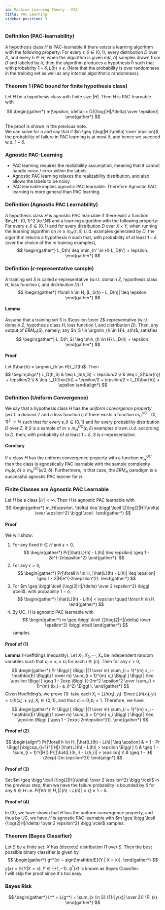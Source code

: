 ```yaml
---
id: Machine Learning Theory - PAC
title: PAC Learning
sidebar_position: 3
---
```


### Definition (PAC-learnability)

A hypothesis class $H$ is PAC-learnable if there exists a learning
algorithm with the following property: For every $\epsilon, \delta \in (0, 1)$, every distribution $D$ over $X$, and
every $h \in H$, when the algorithm is given $m(\epsilon, \delta)$ samples drawn from $D$ and labeled by $h$, then
the algorithm produces a hypothesis $\hat{h}$ such that with probability $1 - \delta, L(\hat{h}) \leq \epsilon$. (Note that the
probability is over randomness in the training set as well as any internal algorithmic randomness).

### Theorem 1 (PAC bound for finite hypothesis class)

Let $H$ be a hypothesis class with finite size
$|H|$. Then $H$ is PAC-learnable with

$$
\begin{gather*}
m(\epsilon, \delta) = O({\log(|H|/\delta) \over \epsilon})
\end{gather*}
$$

The proof is shown in the previous note.  
We can solve for n and say that if $m \geq {\log(|H|/\delta) \over \epsilon}$, the probability of failure in PAC learning is at most $\delta$, and hence we succeed w.p. $1 − \delta$.

### Agnostic PAC-Learning

- PAC learning requires the realizibility assumption, meaning that it cannot handle noise / error within the labels.
- Agnostic PAC learning relaxes the realizability distribution, and also allows the labels to be noisy.
- PAC learnable implies agnostic PAC learnable. Therefore Agnostic PAC learning is more general than PAC learning.

### Definition (Agnostic PAC Learnability)

A hypothesis class $H$ is agnostic PAC learnable if there exist a function $m_H : (0, 1)^2 \to \N$ and a learning algorithm with the following property: For every $\epsilon, \delta \in (0, 1)$ and for every distribution $D$ over $X \times Y$, when running the learning algorithm on $m \geq m_H(\epsilon, \delta)$ i.i.d. examples generated by $D$, the algorithm returns a hypothesis $h$ such that, with probability of at least $1 - \delta$ (over the choice of the $m$ training examples),
$$
\begin{gather*}
L_D(h) \leq \min_{h' \in H} L_D(h') + \epsilon.
\end{gather*}
$$

### Definition ($\epsilon$-representative sample)

A training set $S$ is called $\epsilon$-representative (w.r.t. domain $Z$, hypothesis class $H$, loss function $l$, and distribution $D$) if
$$
\begin{gather*}
\forall h \in H, |L_S(h) - L_D(h)| \leq \epsilon.
\end{gather*}
$$

#### Lemma

Assume that a training set S is $\epsilon \over 2$-representative (w.r.t. domain $Z$, hypothesis class $H$, loss function $l$, and distribution $D$). Then, any output of $ERM_H(S)$, namely, any $h_S \in \argmin_{h \in H}L_s(h)$, satisfies
$$
\begin{gather*}
L_D(h_S) \leq \min_{h \in H} L_D(h) + \epsilon.
\end{gather*}
$$

#### Proof
Let $\bar{h} = \argmin_{h \in H}L_D(h)$. Then
$$
\begin{align*}
L_D(h_S) & \leq L_S(h_S) + \epsilon/2 \\
& \leq L_S(\bar{h}) + \epsilon/2 \\
& \leq L_D(\bar{h}) + \epsilon/2 + \epsilon/2 = L_D(\bar{h}) + \epsilon
\end{align*}
$$

### Definition (Uniform Convergence)

We say that a hypothesis class $H$ has the *uniform convergence property* (w.r.t. a domain $Z$ and a loss function $l$) if there exists a function $m_H^{UC}:(0, 1)^2 \to \mathbb{N}$ such that for every $\epsilon, \delta \in (0, 1)$ and for every probability distribution $D$ over $Z$, if $S$ is a sample of $m \ge m_H^{UC}(\epsilon, \delta)$ examples drawn i.i.d. according to $D$, then, with probability of at least $1-\delta$, $S$ is $\epsilon$-representative.

#### Corollary

If a class $H$ has the uniform convergence property with a function $m_H^{UC}$ then the class is agnostically PAC learnable with the sample complexity $m_H(\epsilon, \delta) \le m_H^{UC}(\epsilon / 2, \delta)$. Furthermore, in that case, the $ERM_H$ paradigm is a successful agnostic PAC learner for $H$.

### Finite Classes are Agnostic PAC Learnable

Let $H$ be a class $|H| < \infty$. Then $H$ is agnostic PAC learnable with
$$
\begin{gather*}
m_H(\epsilon, \delta) \leq \biggl \lceil {2\log(2|H|/\delta) \over \epsilon^2} \biggl \rceil.
\end{gather*}
$$

#### Proof
We will show:
1. For any fixed $h \in H$ and $\epsilon > 0$,
    $$
    \begin{gather*}
    Pr[|\hat{L}(h) - L(h)| \leq \epsilon] \geq 1 - 2e^{-2n\epsilon^2}
    \end{gather*}.
    $$
2. For any $\epsilon > 0$,
    $$
    \begin{gather*}
    Pr[\forall h \in H, |\hat{L}(h) - L(h)| \leq \epsilon] \geq 1 - 2|H|e^{-2n\epsilon^2}.
    \end{gather*}
    $$
3. For $m \geq \biggl \lceil {\log(2|H|/\delta) \over 2 \epsilon^2} \biggl \rceil$, with probability $1 - \delta$,
    $$
    \begin{gather*}
    |\hat{L}(h) - L(h)| < \epsilon \quad \forall h \in H.
    \end{gather*}
    $$
4. By UC, $H$ is agnostic PAC learnable with
    $$
    \begin{gather*}
    m \geq \biggl \lceil {2\log(2|H|/\delta) \over \epsilon^2} \biggl \rceil
    \end{gather*}
    $$
    samples.

#### Proof of (1)

**Lemma** (Hoeffdings inequality). Let $X_1, X_2, \cdots , X_n$ be independent random variables such that $a_i \leq x_i \leq b_i$ for each $i \in [n]$. Then for any $\epsilon > 0$,
$$
\begin{gather*}
Pr \Biggl [ \Biggl |{1 \over m} \sum_{i = 1}^{m} x_i - \mathbb{E} \Biggl[{1 \over m} \sum_{i = 1}^{m} x_i \Biggl ] \Biggl | \leq \epsilon \Biggl ] \geq 1 - 2exp \Biggl ({-2m^2 \epsilon^2 \over \sum_{i = 1}^{m} (b_i - a_i)^2} \Biggl ).
\end{gather*}
$$
Given Hoeffding’s, we prove (1): take each $X_i = L(h(x_i), y_i)$. Since $L(h(x_i), y_i) = \mathbb{1}(h(x_i) \neq y_i), X_i \in \{0, 1\}$, and thus $a_i = 0, b_i = 1$. Therefore, we have
$$
\begin{gather*}
Pr \Biggl [ \Biggl |{1 \over m} \sum_{i = 1}^{m} x_i - \mathbb{E} \Biggl[{1 \over m} \sum_{i = 1}^{m} x_i \Biggl ] \Biggl | \leq \epsilon \Biggl ] \geq 1 - 2exp(-2m\epsilon^2)).
\end{gather*}
$$

#### Proof of (2)

$$
\begin{align*}
Pr[\forall h \in H, |\hat{L}(h) - L(h)| \leq \epsilon] & = 1 - Pr \Biggl [\bigcup_{i=1}^{|H|} |\hat{L}(h) - L(h)| > \epsilon \Biggl ] \\
& \geq 1 - \sum_{i = 1}^{|H|} Pr[|\hat{L}(h_i) - L(h_i)| > \epsilon] \\
& \geq 1 - |H|(2exp(-2m \epsilon^2))
\end{align*}
$$

#### Proof of (3)

Set $m \geq \bigg \lceil {\log(2|H|/\delta) \over 2 \epsilon^2} \bigg \rceil$ in the previous step, then we have the failure probability is bounded by $\delta$ for any $h \in H$ i.e. $Pr[\forall h \in H, |\hat{L}(h) - L(h)| \leq \epsilon] \geq 1 - \delta$.

#### Proof of (4)

In (3), we have shown that $H$ has the uniform convergence property, and thus by UC, we have $H$ is agnostic PAC learnable with $m \geq \bigg \lceil {\log(2|H|/\delta) \over 2 \epsilon^2} \bigg \rceil$ samples.

### Theorem (Bayes Classifier)

Let $S$ be a finite set. $X$ has (discrete) distribution $\Pi$ over $S$. Then the best possible binary classifier is given by 
$$
\begin{gather*}
g^*(x) = sign(\mathbb{E}(Y | X = x)). 
\end{gather*}
$$ 
$y(x) = \mathbb{E}(Y | X = x), Y \in \{+1, -1\}$. $g^*(x)$ is known as Bayes Classifier.  
I will skip the proof since it's too easy.

### Bayes Risk

$$
\begin{gather*}
L^* = L(g^*) = \sum_{x \in S} ({1-|y(x)| \over 2}) \Pi (x)
\end{gather*}
$$